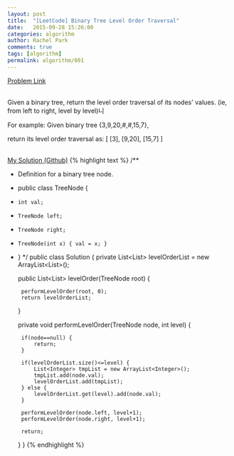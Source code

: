 ```yaml
---
layout: post
title:  "[LeetCode] Binary Tree Level Order Traversal"
date:   2015-09-28 15:26:00
categories: algorithm
author: Rachel Park
comments: true
tags: [algorithm]
permalink: algorithm/001
---
```



<a href='https://leetcode.com/problems/binary-tree-level-order-traversal/'>Problem Link</a>
<br/><br/>

Given a binary tree, return the level order traversal of its nodes' values. (ie, from left to right, level by level)니

For example:
Given binary tree {3,9,20,#,#,15,7},

return its level order traversal as:
[
  [3],
  [9,20],
  [15,7]
]
<br/><br/>

<a href='https://github.com/mjpark03/leetcode/blob/master/binary-tree-level-order-traversal.java'>My Solution (Github)</a>
{% highlight text %}
/**
 * Definition for a binary tree node.
 * public class TreeNode {
 *     int val;
 *     TreeNode left;
 *     TreeNode right;
 *     TreeNode(int x) { val = x; }
 * }
 */
public class Solution {
    private List<List<Integer>> levelOrderList = new ArrayList<List<Integer>>();
    
    public List<List<Integer>> levelOrder(TreeNode root) {
        
        performLevelOrder(root, 0);
        return levelOrderList;
    }
    
    private void performLevelOrder(TreeNode node, int level) {
        
        if(node==null) {
            return;
        }
        
        if(levelOrderList.size()<=level) {
            List<Integer> tmpList = new ArrayList<Integer>();
            tmpList.add(node.val);
            levelOrderList.add(tmpList);
        } else {
            levelOrderList.get(level).add(node.val);
        }
        
        performLevelOrder(node.left, level+1);
        performLevelOrder(node.right, level+1);
        
        return;
    }
}
{% endhighlight %}